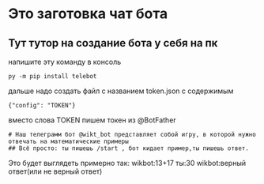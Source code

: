 # Это заготовка чат бота
## Тут тутор на создание бота у себя на пк
напишите эту команду в консоль 
```
py -m pip install telebot
```
дальше надо создать файл с названием token.json с содержимым
```
{"config": "TOKEN"}
```
вместо слова TOKEN пишем токен из @BotFather
```
# Наш телеграмм бот @wikt_bot представляет собой игру, в которой нужно отвечать на математические примеры 
## Всё просто: ты пишешь /start , бот кидает пример,ты пишешь ответ.
```
Это будет выглядеть примерно так:
wikbot:13+17
ты:30
wikbot:верный ответ(или не верный ответ)
```

